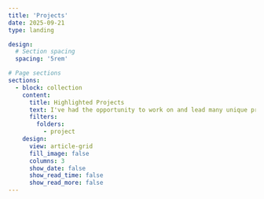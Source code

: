 ```yaml
---
title: 'Projects'
date: 2025-09-21
type: landing

design:
  # Section spacing
  spacing: '5rem'

# Page sections
sections:
  - block: collection
    content:
      title: Highlighted Projects
      text: I've had the opportunity to work on and lead many unique projects. Here are some of the highlights. (This section continues to be updated, feel free to check back frequently)
      filters:
        folders:
          - project
    design:
      view: article-grid
      fill_image: false
      columns: 3
      show_date: false
      show_read_time: false
      show_read_more: false
---
```

